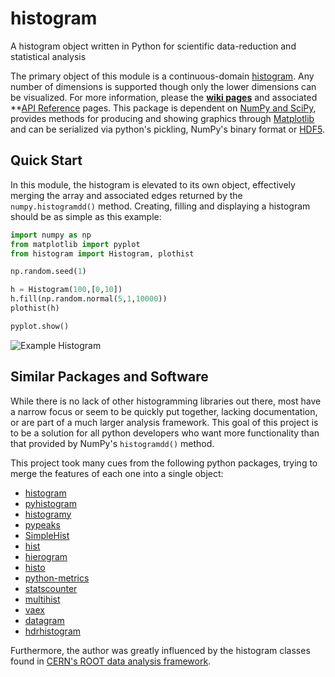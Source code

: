 histogram
=========

A histogram object written in Python for scientific data-reduction and statistical analysis

The primary object of this module is a continuous-domain [histogram](https://en.wikipedia.org/wiki/Histogram). Any number of dimensions is supported though only the lower dimensions can be visualized. For more information, please the **[wiki pages](https://github.com/theodoregoetz/histogram/wiki)** and associated **[API Reference](http://theodoregoetz.github.io/histogram) pages. This package is dependent on [NumPy and SciPy](http://www.scipy.org), provides methods for producing and showing graphics through [Matplotlib](http://matplotlib.org) and can be serialized via python's pickling, NumPy's binary format or [HDF5](https://www.hdfgroup.org).

Quick Start
-----------

In this module, the histogram is elevated to its own object, effectively
merging the array and associated edges returned by the
`numpy.histogramdd()` method. Creating, filling and displaying a histogram
should be as simple as this example:

```python
import numpy as np
from matplotlib import pyplot
from histogram import Histogram, plothist

np.random.seed(1)

h = Histogram(100,[0,10])
h.fill(np.random.normal(5,1,10000))
plothist(h)

pyplot.show()
```

![Example Histogram](https://raw.githubusercontent.com/wiki/theodoregoetz/histogram/images/home_ex01.png)

Similar Packages and Software
-----------------------------

While there is no lack of other histogramming libraries out there, most have a narrow focus or seem to be quickly put together, lacking documentation, or are part of a much larger analysis framework. This goal of this project is to be a solution for all python developers who want more functionality than that provided by NumPy's `histogramdd()` method.

This project took many cues from the following python packages, trying to merge the features of each one into a single object:

* [histogram](https://pypi.python.org/pypi/histogram)
* [pyhistogram](https://pypi.python.org/pypi/pyhistogram)
* [histogramy](https://pypi.python.org/pypi/histogramy)
* [pypeaks](https://pypi.python.org/pypi/pypeaks)
* [SimpleHist](https://pypi.python.org/pypi/SimpleHist)
* [hist](https://pypi.python.org/pypi/hist)
* [hierogram](https://pypi.python.org/pypi/hierogram)
* [histo](https://pypi.python.org/pypi/histo)
* [python-metrics](https://pypi.python.org/pypi/python-metrics)
* [statscounter](https://pypi.python.org/pypi/statscounter)
* [multihist](https://pypi.python.org/pypi/multihist)
* [vaex](https://pypi.python.org/pypi/vaex)
* [datagram](https://pypi.python.org/pypi/datagram)
* [hdrhistogram](https://pypi.python.org/pypi/hdrhistogram)

Furthermore, the author was greatly influenced by the histogram classes
found in [CERN's ROOT data analysis framework](https://root.cern.ch).
